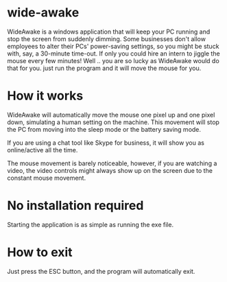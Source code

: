 # wide-awake
WideAwake is a windows application that will keep your PC running and stop the screen from suddenly dimming. Some businesses don't allow employees to alter their PCs' power-saving settings, so you might be stuck with, say, a 30-minute time-out. If only you could hire an intern to jiggle the mouse every few minutes! Well .. you are so lucky as WideAwake would do that for you. just run the program and it will move the mouse for you.

# How it works
WideAwake will automatically move the mouse one pixel up and one pixel down, simulating a human setting on the machine. This movement will stop the PC from moving into the sleep mode or the battery saving mode.

If you are using a chat tool like Skype for business, it will show you as online/active all the time.

The mouse movement is barely noticeable, however, if you are watching a video, the video controls might always show up on the screen due to the constant mouse movement.

# No installation required
Starting the application is as simple as running the exe file.

# How to exit
Just press the ESC button, and the program will automatically exit.
